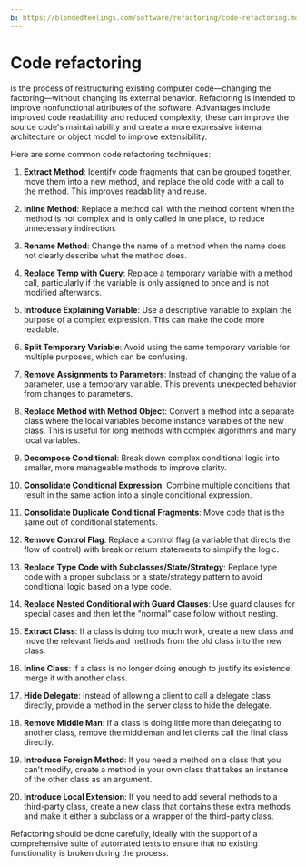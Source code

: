 ```yaml
---
b: https://blendedfeelings.com/software/refactoring/code-refactoring.md
---
```


# Code refactoring 
is the process of restructuring existing computer code—changing the factoring—without changing its external behavior. Refactoring is intended to improve nonfunctional attributes of the software. Advantages include improved code readability and reduced complexity; these can improve the source code's maintainability and create a more expressive internal architecture or object model to improve extensibility.

Here are some common code refactoring techniques:

1. **Extract Method**: Identify code fragments that can be grouped together, move them into a new method, and replace the old code with a call to the method. This improves readability and reuse.

2. **Inline Method**: Replace a method call with the method content when the method is not complex and is only called in one place, to reduce unnecessary indirection.

3. **Rename Method**: Change the name of a method when the name does not clearly describe what the method does.

4. **Replace Temp with Query**: Replace a temporary variable with a method call, particularly if the variable is only assigned to once and is not modified afterwards.

5. **Introduce Explaining Variable**: Use a descriptive variable to explain the purpose of a complex expression. This can make the code more readable.

6. **Split Temporary Variable**: Avoid using the same temporary variable for multiple purposes, which can be confusing.

7. **Remove Assignments to Parameters**: Instead of changing the value of a parameter, use a temporary variable. This prevents unexpected behavior from changes to parameters.

8. **Replace Method with Method Object**: Convert a method into a separate class where the local variables become instance variables of the new class. This is useful for long methods with complex algorithms and many local variables.

9. **Decompose Conditional**: Break down complex conditional logic into smaller, more manageable methods to improve clarity.

10. **Consolidate Conditional Expression**: Combine multiple conditions that result in the same action into a single conditional expression.

11. **Consolidate Duplicate Conditional Fragments**: Move code that is the same out of conditional statements.

12. **Remove Control Flag**: Replace a control flag (a variable that directs the flow of control) with break or return statements to simplify the logic.

13. **Replace Type Code with Subclasses/State/Strategy**: Replace type code with a proper subclass or a state/strategy pattern to avoid conditional logic based on a type code.

14. **Replace Nested Conditional with Guard Clauses**: Use guard clauses for special cases and then let the "normal" case follow without nesting.

15. **Extract Class**: If a class is doing too much work, create a new class and move the relevant fields and methods from the old class into the new class.

16. **Inline Class**: If a class is no longer doing enough to justify its existence, merge it with another class.

17. **Hide Delegate**: Instead of allowing a client to call a delegate class directly, provide a method in the server class to hide the delegate.

18. **Remove Middle Man**: If a class is doing little more than delegating to another class, remove the middleman and let clients call the final class directly.

19. **Introduce Foreign Method**: If you need a method on a class that you can't modify, create a method in your own class that takes an instance of the other class as an argument.

20. **Introduce Local Extension**: If you need to add several methods to a third-party class, create a new class that contains these extra methods and make it either a subclass or a wrapper of the third-party class.

Refactoring should be done carefully, ideally with the support of a comprehensive suite of automated tests to ensure that no existing functionality is broken during the process.